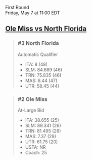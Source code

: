 First Round  
Friday, May 7 at 11:00 EDT
## [Ole Miss vs North Florida](https://www.ncaa.com/game/5833660) 

> ### #3 North Florida  
> Automatic Qualifier  
> - ITA: 8 (48)  
> - SLM: 84.689 (46)  
> - TRN: 75.835 (46)  
> - MAS: 6.44 (47)  
> - UTR: 58.45 (44)  

> ### #2 Ole Miss  
> At-Large Bid  
> - ITA: 38.655 (25)  
> - SLM: 89.341 (26)  
> - TRN: 81.495 (26)  
> - MAS: 7.37 (29)  
> - UTR: 61.75 (20)  
> - USTA: NR  
> - Coach: 25  